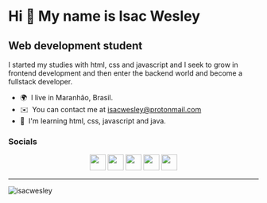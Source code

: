 Hi 👋 My name is Isac Wesley
============================

Web development student
-----------------------

I started my studies with html, css and javascript and I seek to grow in frontend development and then enter the backend world and become a fullstack developer.

* 🌍  I live in Maranhão, Brasil.
* ✉️  You can contact me at [isacwesley@protonmail.com](mailto:isacwesley@proton.me)
* 🧠  I'm learning html, css, javascript and java.

### Socials

<p align="center"> <a href="https://discord.com/users/isacwesley#0760" target="_blank" rel="noreferrer"><img src="https://raw.githubusercontent.com/danielcranney/readme-generator/main/public/icons/socials/discord.svg" width="32" height="32" /></a> <a href="https://www.github.com/isacwesley" target="_blank" rel="noreferrer"><img src="https://raw.githubusercontent.com/danielcranney/readme-generator/main/public/icons/socials/github-dark.svg" width="32" height="32" /></a> <a href="http://www.instagram.com/invites/contact/?i=1hiun0hqe84bb&utm_content=ajncczw" target="_blank" rel="noreferrer"><img src="https://raw.githubusercontent.com/danielcranney/readme-generator/main/public/icons/socials/instagram.svg" width="32" height="32" /></a> <a href="https://www.linkedin.com/in/isac-wesley-469624232" target="_blank" rel="noreferrer"><img src="https://raw.githubusercontent.com/danielcranney/readme-generator/main/public/icons/socials/linkedin.svg" width="32" height="32" /></a> <a href="https://www.twitter.com/IsacWesley4?t=-wo_ouzk_yGXinP_gItrdA&s=08" target="_blank" rel="noreferrer"><img src="https://raw.githubusercontent.com/danielcranney/readme-generator/main/public/icons/socials/twitter.svg" width="32" height="32" /></a></p><hr>

<p align="left"> <img src="https://komarev.com/ghpvc/?username=isacwesley&label=Profile%20views&color=0e75b6&style=flat" alt="isacwesley" /> </p>
